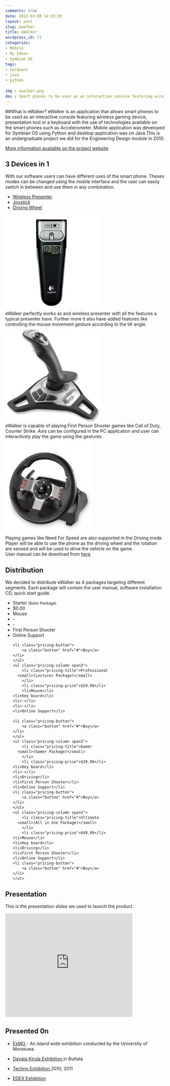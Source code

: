 ```yaml
---
comments: true
date: 2012-03-08 14:33:29
layout: post
slug: ewalker
title: eWalker
wordpress_id: 73
categories:
- Mobile
- My Ideas
- Symbian OS
tags:
- hardware
- java
- python

img : ewalker.png
des : Smart phones to be used as an interactive console featuring wireless gaming device, presentation tool or a keyboard with the use of technologies available on the smart phones such as Accelerometer
---
```


##What is eWalker?
eWalker is an application that allows smart phones to be used as an interactive console featuring wireless gaming device, presentation tool or a keyboard with the use of technologies available on the smart phones such as Accelerometer. Mobile application was developed for Symbian OS using Python and desktop application was on Java.This is an undergraduate project we did for the Engineering Design module in 2010.

[ More information available on the project website](http://ewalker.ideawide.com)

## 3 Devices in 1

With our software users can have different uses of the smart phone. Theses modes can be changed using the mobile interface and the user can easily switch in between and use them in any combination.

<ul class="nav nav-tabs" id="features">
  <li class="active"><a href="#Presenter">Wireless Presenter</a></li>
  <li><a href="#Joystick">Joystick</a></li>
  <li><a href="#Wheel">Driving Wheel</a></li>
</ul>
 
<div class="tab-content">
  <div class="tab-pane active row-fluid" id="Presenter">
    <div class="span2">
      <img src="/img/apps/ewalker/presenter-300x300.png" alt="Alt text" class="img-rounded"/>
    </div>
    <div class="span10">
eWalker perfectly works as and wireless presenter with all the features a typical presenter have. Further more it also have added features like controlling the mouse movement gesture according to the tilt angle.
    </div>
  </div>
  <div class="tab-pane row-fluid" id="Joystick">
<div class="span2">
      <img src="/img/apps/ewalker/joystick-300x300.png" alt="Alt text" class="img-rounded"/>
    </div>
    <div class="span10">
eWalker is capable of playing First Person Shooter games like Call of Duty, Counter Strike. Axis can be configured in the PC application and user can interactively play the game using the gestures.
</div>
  </div>
  <div class="tab-pane row-fluid" id="Wheel">
<div class="span2">
      <img src="/img/apps/ewalker/wheel-273x300.png" alt="Alt text" class="img-rounded"/>
    </div>
    <div class="span10">
Playing games like Need For Speed are also supported in the Driving mode. Player will be able to use the phone as the driving wheel and the rotation are sensed and will be used to drive the vehicle on the game.
</div>
  </div>
</div>

<script>
  $(function () {
    $('#features li a').click(function (e) {
 	 e.preventDefault();
 	 $(this).tab('show');
    });
  })
</script>



<div class="alert alert-success">
User manual can be download from <a href="http://ideawide.com/wp-content/uploads/2012/03/E-Walker-Help.pdf">here</a>
</div>


## Distribution

We decided to distribute eWalker as 4 packages targeting different segments. Each package will contain the user manual, software installation CD, quick start guide.


<div class="pricing-table-wrapper">
  <div class="pricing-table row-fluid">
    <ul class="pricing-column span3">
        <li class="pricing-title">Starter
	  <small>(Basic Package)</small>
        </li>
        <li class="pricing-price">$0.00</li>
        <li>Mouse</li>
	<li>-</li>
	<li>-</li>
	<li>First Person Shooter</li>
	<li>Online Support</li>

	<li class="pricing-button">
	    <a class="button" href="#">Buy</a>
	</li>
    </ul>
    <ul class="pricing-column span3">
        <li class="pricing-title">Professional
	  <small>(Lecturer Package)</small>
        </li>
        <li class="pricing-price">$29.99</li>
        <li>Mouse</li>
	<li>Key board</li>
	<li>-</li>
	<li>-</li>
	<li>Online Support</li>

	<li class="pricing-button">
	    <a class="button" href="#">Buy</a>
	</li>
    </ul>
    <ul class="pricing-column span3">
        <li class="pricing-title">Gamer
	  <small>(Gamer Package)</small>
        </li>
        <li class="pricing-price">$39.99</li>
	<li>Key board</li>
	<li>-</li>
	<li>Driving</li>
	<li>First Person Shooter</li>
	<li>Online Support</li>
	<li class="pricing-button">
	    <a class="button" href="#">Buy</a>
	</li>
    </ul>
    <ul class="pricing-column span3">
        <li class="pricing-title">Ultimate
	  <small>(All in one Package)</small>
        </li>
        <li class="pricing-price">$49.99</li>
	<li>Mouse</li>
	<li>Key board</li>
	<li>Driving</li>
	<li>First Person Shooter</li>
	<li>Online Support</li>
	<li class="pricing-button">
	    <a class="button" href="#">Buy</a>
	</li>
    </ul>
  </div>
</div>



## Presentation

This is the presentation slides we used to launch the product.

<iframe style="padding: 0pt; background-color: #fcfcfc;" title="Preview" src="https://r.office.microsoft.com/r/rlidPowerPointEmbed?p1=1&amp;p2=1&amp;p3=SDB2AA807A46056D35!814&amp;p4=&amp;ak=!ANd0SXXxYRwq1LQ&amp;kip=1&amp;authkey=!ANd0SXXxYRwq1LQ" frameborder="0" marginwidth="0" marginheight="0" scrolling="no" width="402px" height="327px"></iframe>


## Presented 0n

  * [ExMO ](http://www.exmo.lk/)- An island wide exhibition conducted by the University of Moratuwa

  * [Dayata Kirula Exhibition ](http://www.sltda.gov.lk/dayata_kirula)in Buttala
	
  * [Techno Exhibition ](http://www.techno.lk/) 2010, 2011

  * [EDEX Exhibition](www.edex.lk)



